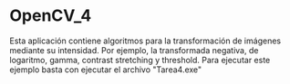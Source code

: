 # OpenCV_4
Esta aplicación contiene algoritmos para la transformación de imágenes mediante su intensidad.
Por ejemplo, la transformada negativa, de logaritmo, gamma, contrast stretching y threshold.
Para ejecutar este ejemplo basta con ejecutar el archivo "Tarea4.exe"
